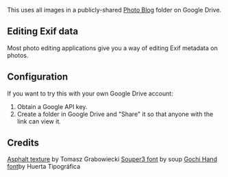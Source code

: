 This uses all images in a publicly-shared [Photo Blog](https://drive.google.com/drive/folders/14ItmduevPs0MwFvCWHCiyHJicV5S-YTc?usp=sharing) folder on Google Drive.

## Editing Exif data

Most photo editing applications give you a way of editing Exif metadata on photos.

## Configuration

If you want to try this with your own Google Drive account:

1. Obtain a Google API key.
1. Create a folder in Google Drive and "Share" it so that anyone with the link can view it.

## Credits

[Asphalt texture](http://wildtextures.com/free-textures/dark-asphalt-seamless-texture/) by Tomasz Grabowiecki
[Souper3 font](https://www.dafont.com/souper3.font) by soup
[Gochi Hand font](https://fonts.google.com/specimen/Gochi+Hand)by Huerta Tipográfica
